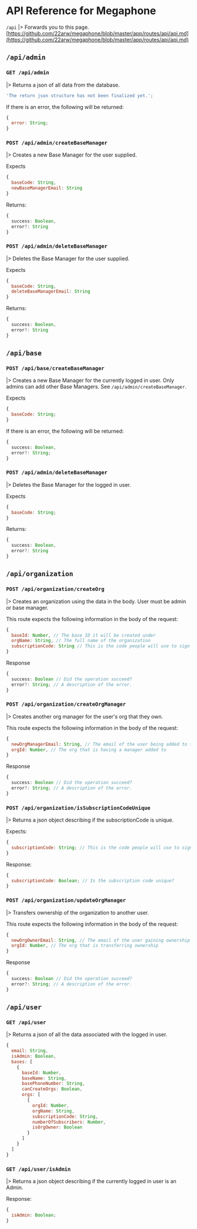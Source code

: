 # API Reference for Megaphone

`/api`
|> Forwards you to this page. [https://github.com/22arw/megaphone/blob/master/app/routes/api/api.md](https://github.com/22arw/megaphone/blob/master/app/routes/api/api.md)

## `/api/admin`

### `GET /api/admin`

|> Returns a json of all data from the database.

```javascript
'The return json structure has not been finalized yet.';
```

If there is an error, the following will be returned:

```javascript
{
  error: String;
}
```

### `POST /api/admin/createBaseManager`

|> Creates a new Base Manager for the user supplied.

Expects

```javascript
{
  baseCode: String,
  newBaseManagerEmail: String
}
```

Returns:

```typescript
{
  success: Boolean,
  error?: String
}
```

### `POST /api/admin/deleteBaseManager`

|> Deletes the Base Manager for the user supplied.

Expects

```javascript
{
  baseCode: String,
  deleteBaseManagerEmail: String
}
```

Returns:

```typescript
{
  success: Boolean,
  error?: String
}
```

## `/api/base`

### `POST /api/base/createBaseManager`

|> Creates a new Base Manager for the currently logged in user. Only admins can add other Base Managers. See `/api/admin/createBaseManager`.

Expects

```javascript
{
  baseCode: String;
}
```

If there is an error, the following will be returned:

```typescript
{
  success: Boolean,
  error?: String;
}
```

### `POST /api/admin/deleteBaseManager`

|> Deletes the Base Manager for the logged in user.

Expects

```javascript
{
  baseCode: String;
}
```

Returns:

```typescript
{
  success: Boolean,
  error?: String
}
```

## `/api/organization`

### `POST /api/organization/createOrg`

|> Creates an organization using the data in the body. User must be admin or base manager.

This route expects the following information in the body of the request:

```javascript
{
  baseId: Number, // The base ID it will be created under
  orgName: String, // The full name of the organization
  subscriptionCode: String // This is the code people will use to sign up for the organization.
}
```

Response

```typescript
{
  success: Boolean // Did the operation succeed?
  error?: String; // A description of the error.
}
```

### `POST /api/organization/createOrgManager`

|> Creates another org manager for the user's org that they own.

This route expects the following information in the body of the request:

```javascript
{
  newOrgManagerEmail: String, // The email of the user being added to the org
  orgId: Number, // The org that is having a manager added to
}
```

Response

```typescript
{
  success: Boolean // Did the operation succeed?
  error?: String; // A description of the error.
}
```

### `POST /api/organization/isSubscriptionCodeUnique`

|> Returns a json object describing if the subscriptionCode is unique.

Expects:

```javascript
{
  subscriptionCode: String; // This is the code people will use to sign up for the organization.
}
```

Response:

```javascript
{
  subscriptionCode: Boolean; // Is the subscription code unique?
}
```

### `POST /api/organization/updateOrgManager`

|> Transfers ownership of the organization to another user.

This route expects the following information in the body of the request:

```javascript
{
  newOrgOwnerEmail: String, // The email of the user gaining ownership
  orgId: Number, // The org that is transferring ownership
}
```

Response

```typescript
{
  success: Boolean // Did the operation succeed?
  error?: String; // A description of the error.
}
```

## `/api/user`

### `GET /api/user`

|> Returns a json of all the data associated with the logged in user.

```javascript
{
  email: String,
  isAdmin: Boolean,
  bases: [
    {
      baseId: Number,
      baseName: String,
      basePhoneNumber: String,
      canCreateOrgs: Boolean,
      orgs: [
        {
          orgId: Number,
          orgName: String,
          subscriptionCode: String,
          numberOfSubscribers: Number,
          isOrgOwner: Boolean
        }
      ]
    }
  ]
}
```

### `GET /api/user/isAdmin`

|> Returns a json object describing if the currently logged in user is an Admin.

Response:

```javascript
{
  isAdmin: Boolean;
}
```
